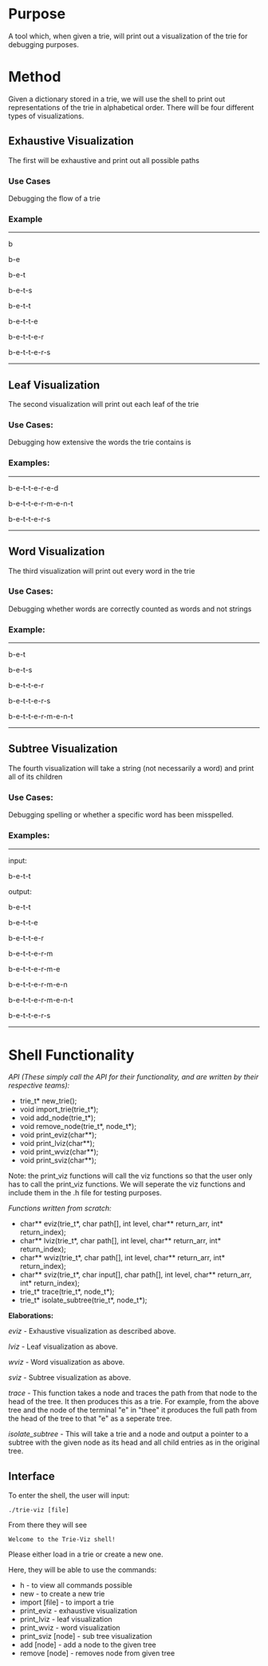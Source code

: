 # Purpose
A tool which, when given a trie, will print out a visualization of the trie for debugging purposes.

# Method
Given a dictionary stored in a trie, we will use the shell to print out representations of the trie in alphabetical order. There will be four different types of visualizations.

## Exhaustive Visualization
The first will be exhaustive and print out all possible paths
### Use Cases
Debugging the flow of a trie
### Example
***
b

b-e

b-e-t

b-e-t-s

b-e-t-t

b-e-t-t-e

b-e-t-t-e-r

b-e-t-t-e-r-s
***

## Leaf Visualization
The second visualization will print out each leaf of the trie
### Use Cases:
Debugging how extensive the words the trie contains is
### Examples:
***
b-e-t-t-e-r-e-d

b-e-t-t-e-r-m-e-n-t

b-e-t-t-e-r-s
***

## Word Visualization
The third visualization will print out every word in the trie
### Use Cases:
Debugging whether words are correctly counted as words and not strings
### Example:
***
b-e-t

b-e-t-s

b-e-t-t-e-r

b-e-t-t-e-r-s

b-e-t-t-e-r-m-e-n-t
***

## Subtree Visualization
The fourth visualization will take a string (not necessarily a word) and print all of its children
### Use Cases:
Debugging spelling or whether a specific word has been misspelled.
### Examples:
***
input:

b-e-t-t


output:

b-e-t-t

b-e-t-t-e

b-e-t-t-e-r

b-e-t-t-e-r-m

b-e-t-t-e-r-m-e

b-e-t-t-e-r-m-e-n

b-e-t-t-e-r-m-e-n-t

b-e-t-t-e-r-s
***

# Shell Functionality

_API (These simply call the API for their functionality, and are written by their respective teams):_

+ trie_t* new_trie();
+ void import_trie(trie_t*);
+ void add_node(trie_t*);
+ void remove_node(trie_t*, node_t*);
+ void print_eviz(char**);
+ void print_lviz(char**);
+ void print_wviz(char**);
+ void print_sviz(char**);

Note: the print_viz functions will call the viz functions so that the user only has to call the print_viz functions. We will seperate the viz functions and include them in the .h file for testing purposes.

_Functions written from scratch:_
+ char** eviz(trie_t*, char path[], int level, char** return_arr, int* return_index);
+ char** lviz(trie_t*, char path[], int level, char** return_arr, int* return_index);
+ char** wviz(trie_t*, char path[], int level, char** return_arr, int* return_index);
+ char** sviz(trie_t*, char input[], char path[], int level, char** return_arr, int* return_index);
+ trie_t* trace(trie_t*, node_t*);
+ trie_t* isolate_subtree(trie_t*, node_t*);

**Elaborations:**

_eviz_ - Exhaustive visualization as described above.

_lviz_ - Leaf visualization as above.

_wviz_ - Word visualization as above.

_sviz_ - Subtree visualization as above.

_trace_ - This function takes a node and traces the path from that node to the head of the tree. It then produces this as a trie. For example, from the above tree and the node of the terminal "e" in "thee" it produces the full path from the head of the tree to that "e" as a seperate tree.

_isolate_subtree_ - This will take a trie and a node and output a pointer to a subtree with the given node as its head and all child entries as in the original tree.

## Interface

To enter the shell, the user will input:

    ./trie-viz [file]

From there they will see

    Welcome to the Trie-Viz shell!
Please either load in a trie or create a new one.


Here, they will be able to use the commands:

+ h - to view all commands possible
+ new - to create a new trie
+ import [file] - to import a trie
+ print_eviz - exhaustive visualization
+ print_lviz - leaf visualization
+ print_wviz - word visualization
+ print_sviz [node] - sub tree visualization
+ add [node] - add a node to the given tree
+ remove [node] - removes node from given tree
